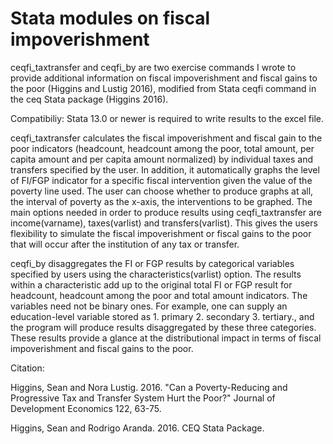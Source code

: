 # Stata modules on fiscal impoverishment
ceqfi_taxtransfer and ceqfi_by are two exercise commands I wrote to provide additional information on fiscal impoverishment and fiscal gains to the poor (Higgins and Lustig 2016), modified from Stata ceqfi command in the ceq Stata package (Higgins 2016).


Compatibiliy: Stata 13.0 or newer is required to write results to the excel file.


ceqfi_taxtransfer calculates the fiscal impoverishment and fiscal gain to the poor indicators (headcount, headcount among the poor, total amount, per capita amount and per capita amount normalized) by individual taxes and transfers specified by the user. In addition, it automatically graphs the level of FI/FGP indicator for a specific fiscal intervention given the value of the poverty line used. The user can choose whether to produce graphs at all, the interval of poverty as the x-axis, the interventions to be graphed. The main options needed in order to produce results using ceqfi_taxtransfer are income(varname), taxes(varlist) and transfers(varlist). This gives the users flexibility to simulate the fiscal impoverishment or fiscal gains to the poor that will occur after the institution of any tax or transfer. 


ceqfi_by disaggregates the FI or FGP results by categorical variables specified by users using the characteristics(varlist) option. The results within a characteristic add up to the original total FI or FGP result for headcount, headcount among the poor and total amount indicators. The variables need not be binary ones. For example, one can supply an education-level variable stored as 1. primary 2. secondary 3. tertiary., and the program will produce results disaggregated by these three categories. These results provide a glance at the distributional impact in terms of fiscal impoverishment and fiscal gains to the poor. 


Citation: 

Higgins, Sean and Nora Lustig. 2016. "Can a Poverty-Reducing and Progressive Tax and Transfer System Hurt the Poor?" Journal of Development Economics 122, 63-75.

Higgins, Sean and Rodrigo Aranda. 2016. CEQ Stata Package.
